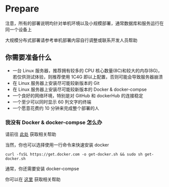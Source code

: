 # Prepare

注意，所有的部署说明均针对单机环境以及小规模部署，通常数据库和服务运行在同一个设备上

大规模分布式部署请参考单机部署内容自行调整或联系开发人员帮助

## 你需要准备什么

 - 一台 Linux 服务器，推荐拥有较多的 CPU 核心数量(8C)和较大的内存(8G)，若仅供测试体验，则推荐使用 1C4G 即以上配置，否则可能会导致服务器崩溃
 - 在 Linux 服务器上安装尽可能较新版本的 Git
 - 在 Linux 服务器上安装尽可能较新版本的 Docker & docker-compse
 - 一个良好的网络环境，特别是对 GitHub 和 dockerHub 的连接稳定
 - 一个至少可以同时显示 60 列文字的终端
 - 一个愿意花费约 10 分钟来完成整个部署的人

### 我没有 Docker & docker-compse 怎么办

请前往 [此处](https://docs.docker.com/engine/install/) 获取相关帮助

当然，你也可以选择使用一行命令来快速安装 docker

```shell
curl -fsSL https://get.docker.com -o get-docker.sh && sudo sh get-docker.sh
```

通常，你还需要安装 docker-compse

你可以在 [这里](https://docs.docker.com/compose/install/) 获取相关帮助
